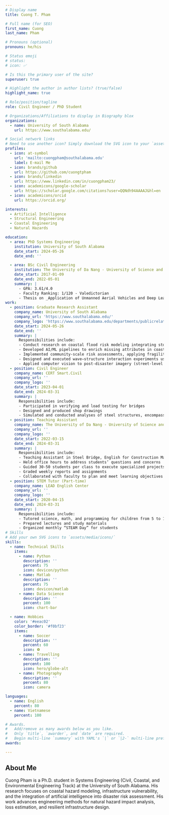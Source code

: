 ```yaml
---
# Display name
title: Cuong T. Pham

# Full name (for SEO)
first_name: Cuong
last_name: Pham

# Pronouns (optional)
pronouns: he/his

# Status emoji
# status:
# icon: ✅

# Is this the primary user of the site?
superuser: true

# Highlight the author in author lists? (true/false)
highlight_name: true

# Role/position/tagline
role: Civil Engineer / PhD Student

# Organizations/Affiliations to display in Biography blox
organizations:
  - name: University of South Alabama
    url: https://www.southalabama.edu/

# Social network links
# Need to use another icon? Simply download the SVG icon to your `assets/media/icons/` folder.
profiles:
  - icon: at-symbol
    url: 'mailto:cuongpham@southalabama.edu'
    label: E-mail Me
  - icon: brands/github
    url: https://github.com/cuongtpham
  - icon: brands/linkedin
    url: https://www.linkedin.com/in/cuongpham23/
  - icon: academicons/google-scholar
    url: https://scholar.google.com/citations?user=QQNdh94AAAAJ&hl=en
  - icon: academicons/orcid
    url: https://orcid.org/

interests:
  - Artificial Intelligence
  - Structural Engineering
  - Coastal Engineering
  - Natural Hazards

education:
  - area: PhD Systems Engineering
    institution: University of South Alabama
    date_start: 2024-05-26
    date_end: ''

  - area: BSc Civil Engineering
    institution: The University of Da Nang - University of Science and Technology (UD-DUT)
    date_start: 2017-01-09
    date_end: 2022-05-01
    summary: |
      - GPA: 3.61/4.0
      - Faculty Ranking: 1/120 - Valedictorian
      - Thesis on _Application of Unmanned Aerial Vehicles and Deep Learning Techniques to Detect Bridge Damage_    
work:
  - position: Graduate Research Assistant
    company_name: University of South Alabama
    company_url: 'https://www.southalabama.edu/'
    company_logo: 'https://www.southalabama.edu/departments/publicrelations/brand/images/letters/usa_red.png'
    date_start: 2024-05-26
    date_end: ''
    summary: |
      Responsibilities include:
      - Conduct research on coastal flood risk modeling integrating storm surge, sea level rise, and hydrodynamic simulations.
      - Developed AI/ML pipelines to enrich missing attributes in coastal building inventories.
      - Implemented community-scale risk assessments, applying fragility models for multi-hazard loss estimation.
      - Designed and executed wave–structure interaction experiments using scaled timber structures in wave flume.
      - Applied computer vision to post-disaster imagery (street-level and UAV) for automated tornado damage detection.
  - position: Civil Engineer
    company_name: CERT Smart.Civil
    company_url: ''
    company_logo: ''
    date_start: 2023-04-01
    date_end: 2024-03-31
    summary: |
      Responsibilities include:
      - Participated in verifying and load testing for bridges
      - Designed and produced shop drawings
      - Simulated and conducted analyses of steel structures, encompassing low buildings and tornado shelters
  - position: Teaching Assistant
    company_name: The University of Da Nang - University of Science and Technology (UD-DUT)
    company_url: ''
    company_logo: ''
    date_start: 2022-03-15
    date_end: 2024-03-31
    summary: |
      Responsibilities include:
      - Teaching Assistant in Steel Bridge, English for Construction Materials Engineering, and  Mathematics in Artificial Intelligence courses
      - Held office hours to address students’ questions and concerns
      - Guided 30-50 students per class to execute specialized projects
      - Graded weekly reports and assignments
      - Collaborated with faculty to plan and meet learning objectives
  - position: STEM Tutor (Part-time)
    company_name: LEAD English Center
    company_url: ''
    company_logo: ''
    date_start: 2020-04-15
    date_end: 2024-03-31
    summary: |
      Responsibilities include:
      - Tutored science, math, and programming for children from 5 to 15 years old
      - Prepared lectures and study materials
      - Organized monthly “STEAM Day” for students
# Skills
# Add your own SVG icons to `assets/media/icons/`
skills:
  - name: Technical Skills
    items:
      - name: Python
        description: ''
        percent: 75
        icon: devicon/python
      - name: Matlab
        description: ''
        percent: 75
        icon: devicon/matlab
      - name: Data Science
        description: ''
        percent: 100
        icon: chart-bar

  - name: Hobbies
    color: '#eeac02'
    color_border: '#f0bf23'
    items:
      - name: Soccer
        description: ''
        percent: 60
        icon: ⚽
      - name: Travelling
        description: ''
        percent: 100
        icon: hero/globe-alt
      - name: Photography
        description: ''
        percent: 80
        icon: camera

languages:
  - name: English
    percent: 80
  - name: Vietnamese
    percent: 100

# Awards.
#   Add/remove as many awards below as you like.
#   Only `title`, `awarder`, and `date` are required.
#   Begin multi-line `summary` with YAML's `|` or `|2-` multi-line prefix and indent 2 spaces below.
awards:

---
```


## About Me

Cuong Pham is a Ph.D. student in Systems Engineering (Civil, Coastal, and Environmental Engineering Track) at the University of South Alabama. His research focuses on coastal hazard modeling, infrastructure vulnerability, and the integration of artificial intelligence into disaster risk assessment. His work advances engineering methods for natural hazard impact analysis, loss estimation, and resilient infrastructure design.

